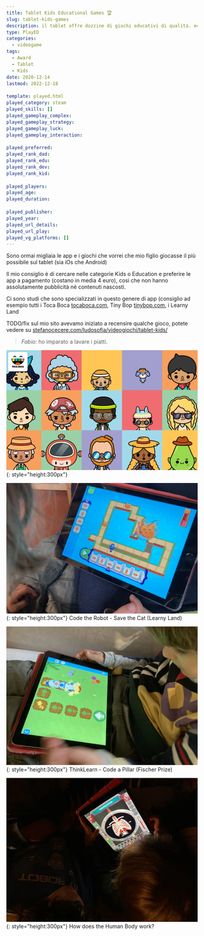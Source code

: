 ```yaml
---
title: Tablet Kids Educational Games 🏆
slug: tablet-kids-games
description: il tablet offre dozzine di giochi educativi di qualità. eccone alcuni.
type: PlayED
categories:
  - videogame
tags:
  - Award
  - Tablet
  - Kids
date: 2020-12-14
lastmod: 2022-12-18

template: played.html
played_category: steam
played_skills: []
played_gameplay_complex: 
played_gameplay_strategy: 
played_gameplay_luck: 
played_gameplay_interaction: 

played_preferred:
played_rank_dad: 
played_rank_edu: 
played_rank_dev: 
played_rank_kid: 

played_players: 
played_age: 
played_duration: 

played_publisher: 
played_year: 
played_url_details: 
played_url_play: 
played_vg_platforms: []
---
```


Sono ormai migliaia le app e i giochi che vorrei che mio figlio giocasse il più possibile sul tablet (sia iOs che Android)

Il mio consiglio è di cercare nelle categorie Kids o Education e preferire le app a pagamento (costano in media 4 euro), così che non hanno assolutamente pubblicità né contenuti nascosti.

Ci sono studi che sono specializzati in questo genere di app (consiglio ad esempio tutti i Toca Boca [tocaboca.com](https://tocaboca.com/apps/), Tiny Bop [tinybop.com](https://tinybop.com/apps), i Learny Land

TODO/fix
sul mio sito avevamo iniziato a recensire qualche gioco, potete vedere su [stefanocecere.com/ludosofia/videogiochi/tablet-kids/](https://stefanocecere.com/ludosofia/videogiochi/tablet-kids/)  

> *Fabio:*
> ho imparato a lavare i piatti.  

![](img/tocaboca_games.webp){: style="height:300px"}

![](img/tablet_code_the_robot_save_the_cat.webp){: style="height:300px"}
Code the Robot - Save the Cat (Learny Land)

![](img/tablet_think_learn_code_a_pillar.webp){: style="height:300px"}
ThinkLearn - Code a Pillar (Fischer Prize)

![](img/tablet_how_does_the_human_body_work.webp){: style="height:300px"}
How does the Human Body work?
